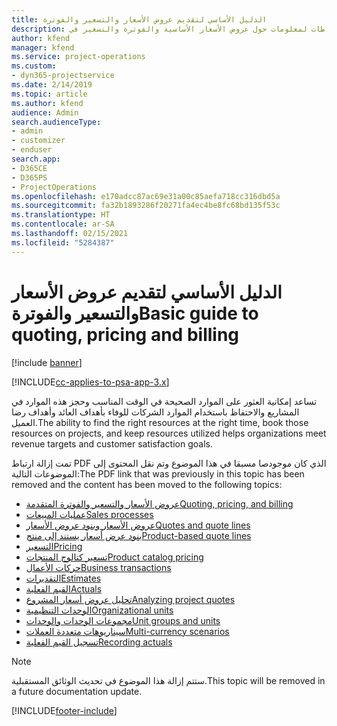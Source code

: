 ```yaml
---
title: الدليل الأساسي لتقديم عروض الأسعار والتسعير والفوترة
description: يقدم هذا الموضوع ارتباطات لمعلومات حول عروض الأسعار الأساسية والفوترة والتسعير في Project Service Automation.
author: kfend
manager: kfend
ms.service: project-operations
ms.custom:
- dyn365-projectservice
ms.date: 2/14/2019
ms.topic: article
ms.author: kfend
audience: Admin
search.audienceType:
- admin
- customizer
- enduser
search.app:
- D365CE
- D365PS
- ProjectOperations
ms.openlocfilehash: e170adcc87ac69e31a00c85aefa718cc316dbd5a
ms.sourcegitcommit: fa32b1893286f20271fa4ec4be8fc68bd135f53c
ms.translationtype: HT
ms.contentlocale: ar-SA
ms.lasthandoff: 02/15/2021
ms.locfileid: "5284387"
---
```

# <a name="basic-guide-to-quoting-pricing-and-billing"></a><span data-ttu-id="4ee0d-103">الدليل الأساسي لتقديم عروض الأسعار والتسعير والفوترة</span><span class="sxs-lookup"><span data-stu-id="4ee0d-103">Basic guide to quoting, pricing and billing</span></span>

[!include [banner](../../includes/psa-now-project-operations.md)]

[!INCLUDE[cc-applies-to-psa-app-3.x](../../includes/cc-applies-to-psa-app-3x.md)]

<span data-ttu-id="4ee0d-104">تساعد إمكانية العثور على الموارد الصحيحة في الوقت المناسب وحجز هذه الموارد في المشاريع والاحتفاظ باستخدام الموارد الشركات للوفاء بأهداف العائد وأهداف رضا العميل.</span><span class="sxs-lookup"><span data-stu-id="4ee0d-104">The ability to find the right resources at the right time, book those resources on projects, and keep resources utilized helps organizations meet revenue targets and customer satisfaction goals.</span></span> 

<span data-ttu-id="4ee0d-105">تمت إزالة ارتباط PDF الذي كان موجودصا مسبقا في هذا الموضوع وتم نقل المحتوى إلى الموضوعات التالية:</span><span class="sxs-lookup"><span data-stu-id="4ee0d-105">The PDF link that was previously in this topic has been removed and the content has been moved to the following topics:</span></span>

- [<span data-ttu-id="4ee0d-106">عروض الأسعار والتسعير والفوترة المتقدمة</span><span class="sxs-lookup"><span data-stu-id="4ee0d-106">Quoting, pricing, and billing</span></span>](../quote-bill-price.md)
- [<span data-ttu-id="4ee0d-107">عمليات المبيعات</span><span class="sxs-lookup"><span data-stu-id="4ee0d-107">Sales processes</span></span>](../basic-sales-process.md)
- [<span data-ttu-id="4ee0d-108">عروض الأسعار وبنود عروض الأسعار</span><span class="sxs-lookup"><span data-stu-id="4ee0d-108">Quotes and quote lines</span></span>](../basic-quote-lines.md)
- [<span data-ttu-id="4ee0d-109">بنود عرض أسعار يستند إلى منتج</span><span class="sxs-lookup"><span data-stu-id="4ee0d-109">Product-based quote lines</span></span>](../product-based-quote-lines.md)
- [<span data-ttu-id="4ee0d-110">التسعير</span><span class="sxs-lookup"><span data-stu-id="4ee0d-110">Pricing</span></span>](../basic-pricing.md)
- [<span data-ttu-id="4ee0d-111">تسعير كتالوج المنتجات</span><span class="sxs-lookup"><span data-stu-id="4ee0d-111">Product catalog pricing</span></span>](../product-catalog-pricing.md)
- [<span data-ttu-id="4ee0d-112">حركات الأعمال</span><span class="sxs-lookup"><span data-stu-id="4ee0d-112">Business transactions</span></span>](../basic-business-transactions.md)
- [<span data-ttu-id="4ee0d-113">التقديرات</span><span class="sxs-lookup"><span data-stu-id="4ee0d-113">Estimates</span></span>](../estimates.md)
- [<span data-ttu-id="4ee0d-114">القيم الفعلية</span><span class="sxs-lookup"><span data-stu-id="4ee0d-114">Actuals</span></span>](../actuals.md)
- [<span data-ttu-id="4ee0d-115">تحليل عروض أسعار المشروع</span><span class="sxs-lookup"><span data-stu-id="4ee0d-115">Analyzing project quotes</span></span>](../basic-analyzing-quotes.md)
- [<span data-ttu-id="4ee0d-116">الوحدات التنظيمية</span><span class="sxs-lookup"><span data-stu-id="4ee0d-116">Organizational units</span></span>](../advanced-organizational.md)
- [<span data-ttu-id="4ee0d-117">مجموعات الوحدات والوحدات</span><span class="sxs-lookup"><span data-stu-id="4ee0d-117">Unit groups and units</span></span>](../advanced-units.md)
- [<span data-ttu-id="4ee0d-118">سيناريوهات متعددة العملات</span><span class="sxs-lookup"><span data-stu-id="4ee0d-118">Multi-currency scenarios</span></span>](../advanced-currency.md)
- [<span data-ttu-id="4ee0d-119">تسجيل القيم الفعلية</span><span class="sxs-lookup"><span data-stu-id="4ee0d-119">Recording actuals</span></span>](../advanced-actuals.md)

> [!NOTE]
> <span data-ttu-id="4ee0d-120">ستتم إزالة هذا الموضوع في تحديث الوثائق المستقبلية.</span><span class="sxs-lookup"><span data-stu-id="4ee0d-120">This topic will be removed in a future documentation update.</span></span> 


[!INCLUDE[footer-include](../../includes/footer-banner.md)]